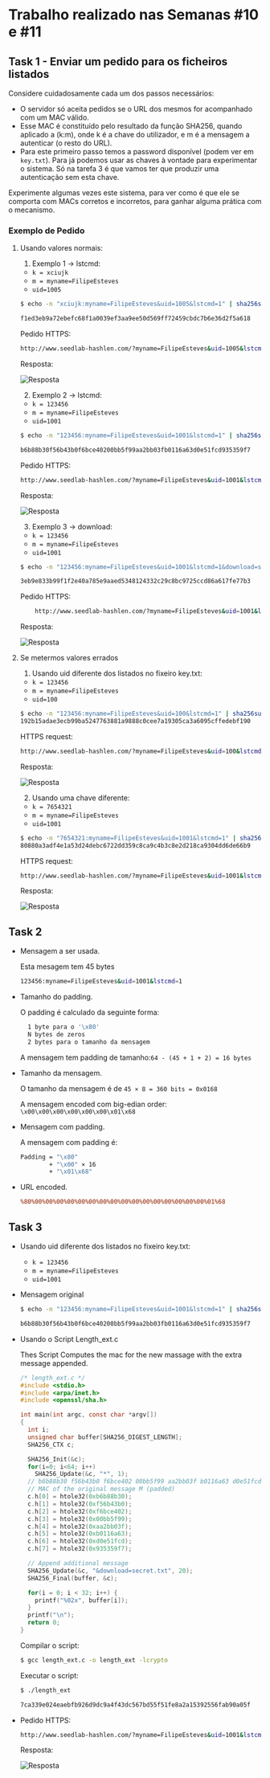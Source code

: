 # Trabalho realizado nas Semanas #10 e #11

## Task 1 - Enviar um pedido para os ficheiros listados

Considere cuidadosamente cada um dos passos necessários:

- O servidor só aceita pedidos se o URL dos mesmos for acompanhado com um MAC válido.
- Esse MAC é constituído pelo resultado da função SHA256, quando aplicado a (k:m), onde k é a chave do utilizador, e m é a mensagem a autenticar (o resto do URL).
- Para este primeiro passo temos a password disponível (podem ver em `key.txt`). Para já podemos usar as chaves à vontade para experimentar o sistema. Só na tarefa 3 é que vamos ter que produzir uma autenticação sem esta chave.

Experimente algumas vezes este sistema, para ver como é que ele se comporta com MACs corretos e incorretos, para ganhar alguma prática com o mecanismo.

### Exemplo de Pedido

1. Usando valores normais:
    1. Exemplo 1 -> lstcmd:
      - `k = xciujk`
      - `m = myname=FilipeEsteves`
      - `uid=1005`

     ```bash
     $ echo -n "xciujk:myname=FilipeEsteves&uid=1005&lstcmd=1" | sha256sum
 
     f1ed3eb9a72ebefc68f1a0039ef3aa9ee50d569ff72459cbdc7b6e36d2f5a618
     ```

     Pedido HTTPS:

     ```bash
     http://www.seedlab-hashlen.com/?myname=FilipeEsteves&uid=1005&lstcmd=1&mac=f1ed3eb9a72ebefc68f1a0039ef3aa9ee50d569ff72459cbdc7b6e36d2f5a618
     ```

    Resposta:

    ![Resposta](./img/logbook10-img1.png)

    2. Exemplo 2 -> lstcmd:
      - `k = 123456`
      - `m = myname=FilipeEsteves`
      - `uid=1001`

     ```bash
     $ echo -n "123456:myname=FilipeEsteves&uid=1001&lstcmd=1" | sha256sum

     b6b88b30f56b43b0f6bce40200bb5f99aa2bb03fb0116a63d0e51fcd935359f7
     ```

     Pedido HTTPS:

     ```bash
     http://www.seedlab-hashlen.com/?myname=FilipeEsteves&uid=1001&lstcmd=1&mac=b6b88b30f56b43b0f6bce40200bb5f99aa2bb03fb0116a63d0e51fcd935359f7
     ```

     Resposta:

     ![Resposta](../img/logbook10-img1.png)

    3. Exemplo 3 -> download:
      - `k = 123456`
      - `m = myname=FilipeEsteves`
      - `uid=1001`

     ```bash
     $ echo -n "123456:myname=FilipeEsteves&uid=1001&lstcmd=1&download=secret.txt" | sha256sum
 
     3eb9e833b99f1f2e40a785e9aaed5348124332c29c8bc9725ccd86a617fe77b3
     ```

     Pedido HTTPS:

     ```bash
         http://www.seedlab-hashlen.com/?myname=FilipeEsteves&uid=1001&lstcmd=1&download=secret.txt&mac=3eb9e833b99f1f2e40a785e9aaed5348124332c29c8bc9725ccd86a617fe77b3
     ```

     Resposta:

     ![Resposta](../img/logbook10-img2.png)

2. Se metermos valores errados
    1. Usando uid diferente dos listados no fixeiro key.txt:
      - `k = 123456`
      - `m = myname=FilipeEsteves`
      - `uid=100`

    ```bash
    $ echo -n "123456:myname=FilipeEsteves&uid=100&lstcmd=1" | sha256sum
    192b15adae3ecb99ba5247763881a9888c0cee7a19305ca3a6095cffedebf190
    ```

    HTTPS request:

    ```bash
    http://www.seedlab-hashlen.com/?myname=FilipeEsteves&uid=100&lstcmd=1&mac=192b15adae3ecb99ba5247763881a9888c0cee7a19305ca3a6095cffedebf190
    ```

    Resposta:

    ![Resposta](../img/logbook10-img3.png)

    2. Usando uma chave diferente:
      - `k = 7654321`
      - `m = myname=FilipeEsteves`
      - `uid=1001`

    ```bash
    $ echo -n "7654321:myname=FilipeEsteves&uid=1001&lstcmd=1" | sha256sum
    80880a3adf4e1a53d24debc6722dd359c8ca9c4b3c8e2d218ca9304dd6de66b9
    ```

    HTTPS request:

    ```bash
    http://www.seedlab-hashlen.com/?myname=FilipeEsteves&uid=1001&lstcmd=1&mac=80880a3adf4e1a53d24debc6722dd359c8ca9c4b3c8e2d218ca9304dd6de66b9
    ```

    Resposta:

    ![Resposta](../img/logbook10-img4.png)

## Task 2

- Mensagem a ser usada.
  
  Esta mesagem tem 45 bytes

  ```bash
  123456:myname=FilipeEsteves&uid=1001&lstcmd=1
  ```

- Tamanho do padding.
  
  O padding é calculado da seguinte forma:

  ```bash
    1 byte para o '\x80'
    N bytes de zeros
    2 bytes para o tamanho da mensagem
  ```

  A mensagem tem padding de tamanho:`64 - (45 + 1 + 2) = 16 bytes`

- Tamanho da mensagem.
  
  O tamanho da mensagem é de `45 × 8 = 360 bits = 0x0168`

  A mensagem encoded com big-edian order: `\x00\x00\x00\x00\x00\x00\x01\x68`

- Mensagem com padding.

  A mensagem com padding é:

  ```bash
  Padding = "\x80"
          + "\x00" × 16
          + "\x01\x68"
  ```

- URL encoded.

  ```perl
  %80%00%00%00%00%00%00%00%00%00%00%00%00%00%00%00%00%01%68
  ```

## Task 3
- Usando uid diferente dos listados no fixeiro key.txt:
  - `k = 123456`
  - `m = myname=FilipeEsteves`
  - `uid=1001`

- Mensagem original

  ```bash
  $ echo -n "123456:myname=FilipeEsteves&uid=1001&lstcmd=1" | sha256sum

  b6b88b30f56b43b0f6bce40200bb5f99aa2bb03fb0116a63d0e51fcd935359f7  
  ```

- Usando o Script  Length_ext.c

  Thes Script Computes the mac for the new massage with the extra message appended.

  ```c
  /* length_ext.c */
  #include <stdio.h>
  #include <arpa/inet.h>
  #include <openssl/sha.h>

  int main(int argc, const char *argv[])
  {
    int i;
    unsigned char buffer[SHA256_DIGEST_LENGTH];
    SHA256_CTX c;

    SHA256_Init(&c);
    for(i=0; i<64; i++)
      SHA256_Update(&c, "*", 1);
    // b6b88b30 f56b43b0 f6bce402 00bb5f99 aa2bb03f b0116a63 d0e51fcd 935359f7
    // MAC of the original message M (padded)      
    c.h[0] = htole32(0xb6b88b30);
    c.h[1] = htole32(0xf56b43b0);
    c.h[2] = htole32(0xf6bce402);
    c.h[3] = htole32(0x00bb5f99);
    c.h[4] = htole32(0xaa2bb03f);
    c.h[5] = htole32(0xb0116a63);
    c.h[6] = htole32(0xd0e51fcd);
    c.h[7] = htole32(0x935359f7);

    // Append additional message
    SHA256_Update(&c, "&download=secret.txt", 20);
    SHA256_Final(buffer, &c);

    for(i = 0; i < 32; i++) {
      printf("%02x", buffer[i]);
    }
    printf("\n");
    return 0;
  }
  ```

  Compilar o script:

  ```bash
  $ gcc length_ext.c -o length_ext -lcrypto
  ```

  Executar o script:

  ```bash
  $ ./length_ext

  7ca339e024eaebfb926d9dc9a4f43dc567bd55f51fe8a2a15392556fab90a05f
  ```

- Pedido HTTPS:

  ```bash
  http://www.seedlab-hashlen.com/?myname=FilipeEsteves&uid=1001&lstcmd=1%80%00%00%00%00%00%00%00%00%00%00%00%00%00%00%00%00%01%68&download=secret.txt&mac=7ca339e024eaebfb926d9dc9a4f43dc567bd55f51fe8a2a15392556fab90a05f
  ```

  Resposta:

  ![Resposta](../img/logbook10-img5.png)
